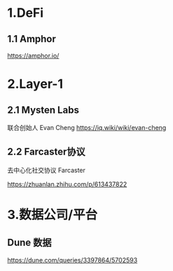 # 1.DeFi

## 1.1 Amphor 

https://amphor.io/

# 2.Layer-1

## 2.1 Mysten Labs 

联合创始人 Evan Cheng https://iq.wiki/wiki/evan-cheng

## 2.2 Farcaster协议

去中心化社交协议 Farcaster 

https://zhuanlan.zhihu.com/p/613437822



# 3.数据公司/平台

## Dune 数据

https://dune.com/queries/3397864/5702593

